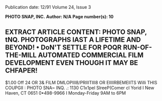 Publication date: 12/91
Volume 24, Issue 3

**PHOTO SNAP, INC.**
**Author: N/A**
**Page number(s): 10**

EXTRACT ARTICLE CONTENT:
PHOTO SNAP, tNQ. 
PHOTOGRAPHS lAST A 
LIFETIME AND BEYOND! 
• DoN'T SETTLE FOR 
POQR RUN-OF-THE-MILL 
AUTOMATED COMMERCIAL 
FILM DEVELOPMENT EVEN 
THOUGH IT MAY BE CHFAPER! 
-------------
$1.00 Off 24 OR 3& FILM 
DMLOPIII8/PRIIITIII8 OR 
EIIIIRBEMEIITS Willi THIS COUPGII : 
PHOTO SNA~ INQ. .: 
1130 C1x1pel SlreeP(Comer cl Yorid I 
New Haven, CT 0651 0•498-9966 I 
Monday-Friday 
9AM to 6PM